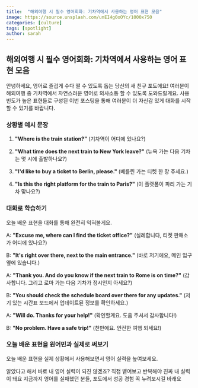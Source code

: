 ```yaml
---
title:  "해외여행 시 필수 영어회화: 기차역에서 사용하는 영어 표현 모음"
image: https://source.unsplash.com/unEI4g0oOYc/1000x750
categories: [culture]
tags: [spotlight]
author: sarah
---
```

## 해외여행 시 필수 영어회화: 기차역에서 사용하는 영어 표현 모음

안녕하세요, 영어로 즐겁게 수다 떨 수 있도록 돕는 당신의 새 친구 포도에요! 여러분이 해외여행 중 기차역에서 자연스러운 영어로 의사소통 할 수 있도록 도와드릴게요. 사용빈도가 높은 표현들로 구성된 이번 포스팅을 통해 여러분이 더 자신감 있게 대화를 시작할 수 있기를 바랍니다.

### 상황별 예시 문장

1. **"Where is the train station?"**
   (기차역이 어디에 있나요?)

1. **"What time does the next train to New York leave?"**
   (뉴욕 가는 다음 기차는 몇 시에 출발하나요?)

1. **"I'd like to buy a ticket to Berlin, please."**
   (베를린 가는 티켓 한 장 주세요.)

1. **"Is this the right platform for the train to Paris?"**
   (이 플랫폼이 파리 가는 기차 맞나요?)

### 대화로 학습하기

오늘 배운 표현을 대화를 통해 완전히 익혀볼게요.

A: **"Excuse me, where can I find the ticket office?"**
   (실례합니다, 티켓 판매소가 어디에 있나요?)

B: **"It's right over there, next to the main entrance."**
   (바로 저기에요, 메인 입구 옆에 있습니다.)

A: **"Thank you. And do you know if the next train to Rome is on time?"**
   (감사합니다. 그리고 로마 가는 다음 기차가 정시인지 아세요?)

B: **"You should check the schedule board over there for any updates."**
   (저기 있는 시간표 보드에서 업데이트된 정보를 확인하세요.)

A: **"Will do. Thanks for your help!"**
   (확인할게요. 도움 주셔서 감사합니다!)

B: **"No problem. Have a safe trip!"**
   (천만에요. 안전한 여행 되세요!)

### 오늘 배운 표현을 원어민과 실제로 써보기

오늘 배운 표현을 실제 상황에서 사용해보면서 영어 실력을 높여보세요.

알았다고 해서 바로 내 영어 실력이 되진 않겠죠?
직접 뱉어보고 반복해야 진짜 내 실력이 돼요
지금까지 영어를 실패했던 분들, 포도에서 성공 경험 꼭 누려보시길 바래요


